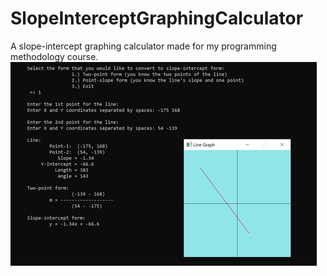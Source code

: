 # SlopeInterceptGraphingCalculator
A slope-intercept graphing calculator made for my programming methodology course.
![An image of the application ](https://github.com/RachelAiko/SlopeInterceptGraphingCalculator/blob/master/slope%20calculator.png)

